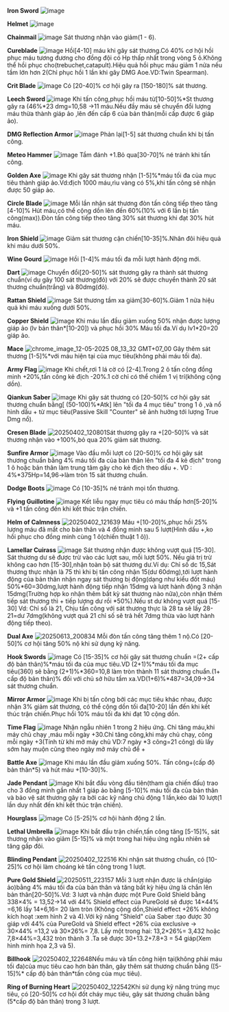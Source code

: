 **Iron Sword**
![image](https://github.com/user-attachments/assets/ca5b2bf7-e00c-44dd-bcf3-7dd5027f77ab)


 **Helmet**
![image](https://github.com/user-attachments/assets/586878a8-dcea-46ed-a49a-5ebc92ca3072)


**Chainmail**
![image](https://github.com/user-attachments/assets/3f290778-d95f-4402-9843-e8934ce83550)   Sát thương nhận vào giảm(1 - 6).


**Cureblade**
![image](https://github.com/user-attachments/assets/8d4a91f7-68af-406f-8466-599c7bd36a04)  Hồi[4-10] máu khi gây sát thương.Có 40% cơ hội hồi phục máu tương đương cho đồng đội có Hp thấp nhất trong vòng 5 ô.Không thể hồi phục cho(trebuchet,catapult).Hiệu quả hồi phục máu giảm 1 nửa nếu tầm lớn hơn 2(Chỉ phục hồi 1 lần khi gây DMG Aoe.VD:Twin Spearman).


**Crit Blade**
![image](https://github.com/user-attachments/assets/5e0693fe-f0f9-41cf-a6d8-639daaf7b309)  Có [20-40]% cơ hội gây ra  [150-180]% sát thương.


**Leech Sword**
![image](https://github.com/user-attachments/assets/a45a86e7-8355-4995-9781-c96c4effdf6f)  Khi tấn công,phục hồi máu từ[10-50]%*St thương gây ra (46%*23 dmg=10,58 ->11 máu.Nếu đầy máu sẽ chuyển đổi lượng máu thừa thành giáp ảo ,lên đến cấp 6 của bản thân(mỗi cấp được 6 giáp ảo).


**DMG Reflection Armor**
![image](https://github.com/user-attachments/assets/c45daafa-3516-4280-be64-885dac71062d)  Phản lại[1-5] sát thương chuẩn khi bị tấn công.


**Meteo Hammer**
![image](https://github.com/user-attachments/assets/9a8b7eed-49d2-4522-92e0-f503c35cb568)  Tầm đánh +1.Bỏ qua[30-70]% né tránh khi tấn công.


**Golden Axe**
![image](https://github.com/user-attachments/assets/57dbfeb7-4b74-4700-9c5a-d771208d2509)  Khi gây sát thương nhận [1-5]%*máu tối đa của mục tiêu thành giáp ảo.Vd:địch 1000 máu,rìu vàng có 5%,khi tấn công sẽ nhận được 50 giáp ảo.


**Circle Blade**
![image](https://github.com/user-attachments/assets/e0f0d0ab-fd26-48a2-a982-696314d7c71b)  Mỗi lần nhận sát thương đòn tấn công tiếp theo tăng [4-10]% Hút máu,có thể cộng dồn lên đến 60%(10% với 6 lần bị tấn công(max)).Đòn tấn công tiếp theo tăng 30% sát thương khi đạt 30% hút máu.


**Iron Shield**
![image](https://github.com/user-attachments/assets/72076ba1-43a4-48fc-9c2b-bdefc2f3cce6)  Giảm sát thương cận chiến[10-35]%.Nhân đôi hiệu quả khi máu dưới 50%.


**Wine Gourd**
![image](https://github.com/user-attachments/assets/26db7487-4584-44d1-88c3-d0dae3041ce1)  Hồi [1-4]% máu tối đa mỗi lượt hành động mới.


**Dart**
![image](https://github.com/user-attachments/assets/5ca20953-80b0-42eb-abbb-9affd638768f)  Chuyển đổi[20-50]% sát thương gây ra thành sát thương chuẩn(ví dụ gây 100 sát thương(đỏ) với 20% sẽ được chuyển thành 20 sát thương chuẩn(trắng) và 80dmg(đỏ).


**Rattan Shield**
![image](https://github.com/user-attachments/assets/f80f20ae-2b93-4d50-843e-dfc10f9f443f)  Sát thương tầm xa giảm[30-60]%.Giảm 1 nửa hiệu quả khi máu xuống dưới 50%.

**Copper Shield**
 ![image](https://github.com/user-attachments/assets/ed985a10-04da-4030-9a4c-3082856c0238)  Khi máu lần đầu giảm xuống 50% nhận được lượng giáp ảo (lv bản thân*[10-20]) và phục hồi 30% Máu tối đa.Ví dụ lv1*20=20 giáp ảo.


**Mace**
![chrome_image_12-05-2025 08_13_32 GMT+07_00](https://github.com/user-attachments/assets/60479e05-84e6-4311-bd6b-392765d2e2e8) Gây thêm sát thương [1-5]%*với máu hiện tại của mục tiêu(không phải máu tối đa).


**Army Flag**
![image](https://github.com/user-attachments/assets/3a933eb4-87a5-47e8-9019-072b2a43e740)  Khi chết,rơi 1 lá cờ có [2-4].Trong 2 ô tấn công đồng minh +20%,tấn công kẻ địch -20%.1 cờ chỉ có thể chiếm 1 vị trí(không cộng dồn).


**Qiankun Saber**
![image](https://github.com/user-attachments/assets/bc66f67e-17fb-445d-98e7-614cdc31a7f7)  Khi gây sát thương có [20-50]% cơ hội gây sát thương chuẩn bằng[ (50-100)%*Atk] lên "tối đa 4 mục tiêu" trong 1 ô ,và nổ hình dấu + từ mục tiêu(Passive Skill "Counter" sẽ ảnh hưởng tới lượng True Dmg nổ).


**Cresen Blade**
![20250402_120801](https://github.com/user-attachments/assets/f0ecc194-7732-4b8a-b8a8-5564815bdc96)Sát thương gây ra +[20-50]% và sát thương nhận vào +100%,bỏ qua 20% giảm sát thương.


**Sunfire Armor**
![image](https://github.com/user-attachments/assets/99f1ed7e-8cbf-4c05-9060-05a94fcd71df)  Vào đầu mỗi lượt có [20-50]% cơ hội gây sát thương chuẩn bằng 4% máu tối đa của bản thân lên "tối đa 4 kẻ địch" trong 1 ô hoặc bản thân làm trung tâm gây cho kẻ địch theo dấu +. VD : 4%*375Hp=14,96->làm tròn 15 sát thương chuẩn.

**Dodge Boots**
![image](https://github.com/user-attachments/assets/47675273-bee0-4950-b9ac-9cdb7aee50af)  Có [10-35]% né tránh mọi tổn thương.


**Flying Guillotine**
![image](https://github.com/user-attachments/assets/61605c33-d772-4fe3-97b3-a41fd9c4975a)  Kết liễu ngay mục tiêu có máu thấp hơn[5-20]% và +1 tấn công đến khi kết thúc trận chiến.


**Helm of Calmness**
![20250402_121639](https://github.com/user-attachments/assets/135dc673-e663-49d7-933c-90a55f8f12b5) Máu +[10-20]%,phục hồi 25% lượng máu đã mất cho bản thân và 4 đồng minh sau 5 lượt(Hình dấu +,ko hồi phục cho đồng minh cùng 1 ô(chiến thuật 1 ô)).


**Lamellar Cuirass**
![image](https://github.com/user-attachments/assets/00e9b8f4-50a7-4ff4-8fe7-1674f3642314) Sát thương nhận được không vượt quá [15-30]. Sát thương dư sẽ được trừ vào các lượt sau, mỗi lượt 50%. Nếu giá trị trừ không cao hơn [15-30],nhận toàn bộ sát thương dư.Ví dụ: Chỉ số dc 15,Sát thương thực nhận là 75 thì khi bị tấn công nhận 15(dư 60dmg),tới lượt hành động của bản thân nhận ngay sát thương bị động(dạng như kiểu đốt máu) 50%*60=30dmg,lượt hành động tiếp nhận 15dmg và lượt hành động 3 nhận 15dmg(Trường hợp ko nhận thêm bất kỳ sát thương nào nữa),còn nhận thêm tiếp sát thương thì + tiếp lượng dư rồi *50%).Nếu st dư không vượt quá [15-30] Vd: Chỉ số là 21, Chịu tấn công với sát thương thực là 28 ta sẽ lấy 28-21=dư 7dmg(không vượt quá 21 chỉ số sẽ trả hết 7dmg thừa vào lượt hành động tiếp theo).


**Dual Axe**
![20250613_200834](https://github.com/user-attachments/assets/9d401e59-f530-4392-be56-5bd591349691) Mỗi đòn tấn công tăng thêm 1 nộ.Có [20-50]% cơ hội tăng 50% nộ khi sử dụng kỹ năng.


**Hook Swords**
![image](https://github.com/user-attachments/assets/019c9285-b76f-4f0e-933c-591d897345d2)  Có [15-35]% cơ hội gây sát thương chuẩn =(2+ cấp độ bản thân)%*máu tối đa của mục tiêu.VD (2+1)%*máu tối đa mục tiêu(360) sẽ bằng (2+1)%*360=10,8 làm tròn thành 11 sát thương chuẩn.(1+ cấp độ bản thân)% đối với chủ sở hữu tầm xa.VD(1+6)%*487=34,09->34 sát thương chuẩn.

**Mirror Armor**
![image](https://github.com/user-attachments/assets/d5744405-e43e-4383-bcc1-3b8f6a06af57)  Khi bị tấn công bởi các mục tiêu khác nhau, được nhận 3% giảm sát thương, có thể cộng dồn tối đa[10-20] lần đến khi kết thúc trận chiến.Phục hồi 10% máu tối đa khi đạt 10 cộng dồn.


**Time Flag**
![image](https://github.com/user-attachments/assets/2d33a388-c257-4b68-8102-9f84a02e2528) Nhận ngẫu nhiên 1 trong 2 hiệu ứng. Chỉ tăng máu,khi máy chủ chạy ,máu mỗi ngày +30.Chỉ tăng công,khi máy chủ chạy, công mỗi ngày +3(Tính từ khi mở máy chủ VD:7 ngày *3 công=21 công) dù lấy sớm hay muộn cũng theo ngày mở máy chủ để +


**Battle Axe**
![image](https://github.com/user-attachments/assets/eab05542-ead6-4ef8-8f73-b23e26cccd7f)  Khi máu lần đầu giảm xuống 50%. Tấn công+(cấp độ bản thân*5) và hút máu +[10-30]%.


**Jade Pendant**
![image](https://github.com/user-attachments/assets/e19def8b-49b9-4472-9d69-e43fdd044748)  Khi bắt đầu vòng đầu tiên(tham gia chiến đấu) trao cho 3 đồng minh gần nhất 1 giáp ảo bằng [5-10]% máu tối đa của bản thân và bảo vệ sát thương gây ra bởi các kỹ năng chủ động 1 lần,kéo dài 10 lượt(1 lần duy nhất đến khi kết thúc trận chiến).


**Hourglass**
![image](https://github.com/user-attachments/assets/cd790aef-c7f8-4212-9fc1-ebdaca33c90e)  Có [5-25]% cơ hội hành động 2 lần.


**Lethal Umbrella**
![image](https://github.com/user-attachments/assets/8e0f9e16-f329-4b6e-845a-91785f370e1b)  Khi bắt đầu trận chiến,tấn công tăng [5-15]%, sát thương nhận vào giảm [5-15]% và một trong hai hiệu ứng ngẫu nhiên sẽ tăng gấp đôi.


**Blinding Pendant**
![20250402_122516](https://github.com/user-attachments/assets/b1790500-6800-48d7-8579-7a854ad9f464) Khi nhận sát thương chuẩn, có [10-25]% cơ hội làm choáng kẻ tấn công trong 1 lượt.


**Pure Gold Shield**
![20250511_223157](https://github.com/user-attachments/assets/8c20b2b3-ae07-4536-974b-d18ae0ae2793)
Mỗi 3 lượt nhận được lá chắn(giáp ảo)bằng 4% máu tối đa của bản thân và tăng bất kỳ hiệu ứng lá chắn lên bản thân[20-50]%.Vd: 3 lượt và nhận được một Pure Gold Shield bằng 338×4% = 13,52->14 với 44% Shield effect của PureGold  sẽ được 14×44% =6,16 lấy 14+6,16= 20 làm tròn (Không cộng dồn,Shield effect +26% không kích hoạt :xem hình 2 và 4).Với kỹ năng "Shield" của Saber :tạo được 30 giáp với 44% của PureGold và Shield effect +26% của exclusive -> 30×44% =13,2 và 30×26%= 7,8. Lấy một trong hai: 13,2×26%= 3,432 hoặc 7,8×44%=3,432 tròn thành 3 .Ta sẽ được 30+13.2+7.8+3 = 54 giáp(Xem hình minh họa 2,3 và 5).


**Billhook**
![20250402_122648](https://github.com/user-attachments/assets/f3eae7a0-1204-43ef-88eb-7ef1ce13368c)Nếu máu và tấn công hiện tại(không phải máu tối đa)của mục tiêu cao hơn bản thân, gây thêm sát thương chuẩn bằng ([5-15]%* cấp độ bản thân*tấn công của mục tiêu).


**Ring of Burning Heart**
![20250402_122542](https://github.com/user-attachments/assets/e7e1c9a4-4b9f-41ef-bb89-f72680088f8d)Khi sử dụng kỹ năng trúng mục tiêu, có [20-50]% cơ hội đốt cháy mục tiêu, gây sát thương chuẩn bằng (5*cấp độ bản thân) trong 3 lượt.

